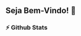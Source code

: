 ## Seja Bem-Vindo! 👋
<div align="center">
</div>

### ⚡ Github Stats</b></summary>
[comment]: ![Metrics](https://metrics.lecoq.io/juniorsmartins?template=classic&isocalendar=1&base=header%2C%20activity%2C%20community%2C%20repositories%2C%20metadata&base.indepth=false&base.hireable=false&base.skip=false&isocalendar=false&isocalendar.duration=half-year&config.timezone=America%2FSao_Paulo)
  

